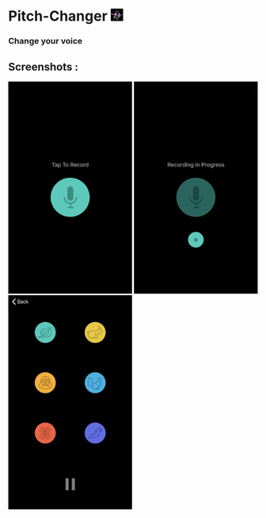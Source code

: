 # Pitch-Changer <img src="https://github.com/israa-jamal/Pitch-Changer/blob/master/Pitch%20Changer/Assets.xcassets/AppIcon.appiconset/1024.png" width="25" >
### Change your voice
## Screenshots :
<img src="https://github.com/israa-jamal/Pitch-Changer/blob/master/Pitch%20Changer/Screenshots/Start.jpg" width="250" > <img src="https://github.com/israa-jamal/Pitch-Changer/blob/master/Pitch%20Changer/Screenshots/Recording.jpg" width="250" > <img src="https://github.com/israa-jamal/Pitch-Changer/blob/master/Pitch%20Changer/Screenshots/Effects.jpg" width="250" >
